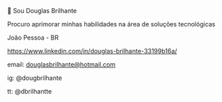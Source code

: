 👋 Sou Douglas Brilhante

Procuro aprimorar minhas habilidades na área de soluções tecnológicas

João Pessoa - BR

https://www.linkedin.com/in/douglas-brilhante-33199b16a/

email: douglasbrilhante@hotmail.com

ig: @dougbrilhante

tt: @dbrilhantte

